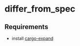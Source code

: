 # differ_from_spec

## Requirements

- install [cargo-expand](https://github.com/dtolnay/cargo-expand)